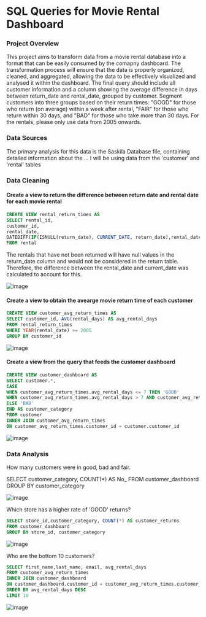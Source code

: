 # SQL Queries for Movie Rental Dashboard

### Project Overview

This project aims to transform data from a movie rental database into a format that can be easily consumed by the comapny dashboard.
The transformation process will ensure that the data is properly organized, cleaned, and aggregated, allowing the data to be effectively visualized and analysed it within the dashboard.
The final query should include all customer information and a column showing the average difference in days between return_date and rental_date, grouped by customer. 
Segment customers into three groups based on their return times: "GOOD" for those who return (on average) within a week after rental, "FAIR" for those who return within 30 days, and "BAD" for those who take more than 30 days. For the rentals, please only use data from 2005 onwards.


### Data Sources
The primary analysis for this data is the Saskila Database file, containing detailed information about the ...
I will be using data from the 'customer' and 'rental' tables



### Data Cleaning

#### Create a view to return the difference between return date and rental date for each movie rental

```sql
CREATE VIEW rental_return_times AS
SELECT rental_id,
customer_id,
rental_date,
DATEDIFF(IF(ISNULL(return_date), CURRENT_DATE, return_date),rental_date) AS rental_days
FROM rental
```

The rentals that have not been returned will have null values in the return_date column and would not be considered in the return table. 
Therefore, the difference between the rental_date and current_date was calculated to account for this.

![image](https://github.com/dylanjohn97/SQL_Prep_for_Dashboard/assets/165499782/ddf902d6-cd2c-4831-afec-31db6a9bc8cf)

#### Create a view to obtain the avearge movie return time of each customer

```sql
CREATE VIEW customer_avg_return_times AS
SELECT customer_id, AVG(rental_days) AS avg_rental_days
FROM rental_return_times
WHERE YEAR(rental_date) >= 2005
GROUP BY customer_id
```

![image](https://github.com/dylanjohn97/SQL_Prep_for_Dashboard/assets/165499782/58fcd090-4cc3-4204-914d-05f3f6375533)

#### Create a view from the query that feeds the customer dashboard

```sql
CREATE VIEW customer_dashboard AS
SELECT customer.*, 
CASE
WHEN customer_avg_return_times.avg_rental_days <= 7 THEN 'GOOD' 
WHEN customer_avg_return_times.avg_rental_days > 7 AND customer_avg_return_times.avg_rental_days <= 30 THEN 'FAIR'
ELSE 'BAD'
END AS customer_category
FROM customer
INNER JOIN customer_avg_return_times
ON customer_avg_return_times.customer_id = customer.customer_id
```

![image](https://github.com/dylanjohn97/SQL_Prep_for_Dashboard/assets/165499782/096ed5bd-7f0d-4125-b39f-c58aa2829f49)


### Data Analysis 

How many customers were in good, bad and fair.

SELECT customer_category, COUNT(*) AS No_
FROM customer_dashboard
GROUP BY customer_category

![image](https://github.com/dylanjohn97/SQL_Prep_for_Dashboard/assets/165499782/fda840aa-3a5a-4a92-80c2-a0b5416bf657)

Which store has a higher rate of 'GOOD' returns?

```SQL
SELECT store_id,customer_category, COUNT(*) AS customer_returns
FROM customer_dashboard
GROUP BY store_id, customer_category
```


![image](https://github.com/dylanjohn97/SQL_Prep_for_Dashboard/assets/165499782/25a4797a-dbaf-4e9c-a864-91a621b0e650)


Who are the bottom 10 customers? 

```SQL
SELECT first_name,last_name, email, avg_rental_days
FROM customer_avg_return_times
INNER JOIN customer_dashboard
ON customer_dashboard.customer_id = customer_avg_return_times.customer_id
ORDER BY avg_rental_days DESC
LIMIT 10
```

![image](https://github.com/dylanjohn97/SQL_Prep_for_Dashboard/assets/165499782/bed8b7a3-b788-45f9-97bc-ca510a76e84e)

















